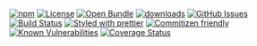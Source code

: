 [![npm](https://img.shields.io/npm/v/browser-stream-util.svg)](https://www.npmjs.com/package/browser-stream-util)
[![License](https://img.shields.io/badge/License-BSD%203--Clause-blue.svg)](https://opensource.org/licenses/BSD-3-Clause)
[![Open Bundle](https://bundlejs.com/badge-light.svg)](https://bundlejs.com/?q=browser-stream-util)
[![downloads](http://img.shields.io/npm/dm/browser-stream-util.svg?style=flat-square)](https://npmjs.org/package/browser-stream-util)
[![GitHub Issues](https://img.shields.io/github/issues/k0nsti/browser-stream-util.svg?style=flat-square)](https://github.com/k0nsti/browser-stream-util/issues)
[![Build Status](https://img.shields.io/endpoint.svg?url=https%3A%2F%2Factions-badge.atrox.dev%2Fk0nsti%2Fbrowser-stream-util%2Fbadge\&style=flat)](https://actions-badge.atrox.dev/k0nsti/browser-stream-util/goto)
[![Styled with prettier](https://img.shields.io/badge/styled_with-prettier-ff69b4.svg)](https://github.com/prettier/prettier)
[![Commitizen friendly](https://img.shields.io/badge/commitizen-friendly-brightgreen.svg)](http://commitizen.github.io/cz-cli/)
[![Known Vulnerabilities](https://snyk.io/test/github/k0nsti/browser-stream-util/badge.svg)](https://snyk.io/test/github/k0nsti/browser-stream-util)
[![Coverage Status](https://coveralls.io/repos/k0nsti/browser-stream-util/badge.svg)](https://coveralls.io/github/k0nsti/browser-stream-util)
